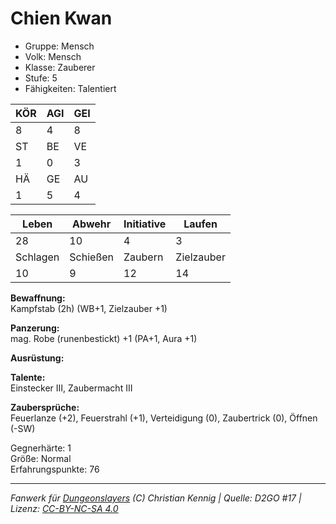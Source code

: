 # Chien Kwan  
- Gruppe: Mensch  
- Volk: Mensch  
- Klasse: Zauberer  
- Stufe: 5  
- Fähigkeiten: Talentiert  


| KÖR | AGI | GEI |  
| --- | --- | --- |  
| 8   | 4   | 8   |
| ST  | BE  | VE  |  
| 1   | 0   | 3   |
| HÄ  | GE  | AU  |  
| 1   | 5   | 4   |


| Leben    | Abwehr   | Initiative | Laufen     |
| -------- | -------- | ---------- | ---------- |
| 28       | 10       | 4          | 3          |
| Schlagen | Schießen | Zaubern    | Zielzauber |
| 10       | 9        | 12         | 14         |

**Bewaffnung:**  
Kampfstab (2h) (WB+1, Zielzauber +1)

**Panzerung:**  
mag. Robe (runenbestickt) +1 (PA+1, Aura +1)

**Ausrüstung:**  


**Talente:**  
Einstecker III, Zaubermacht III

**Zaubersprüche:**  
Feuerlanze (+2), Feuerstrahl (+1), Verteidigung (0), Zaubertrick (0), Öffnen (-SW)

Gegnerhärte: 1  
Größe: Normal  
Erfahrungspunkte: 76  



___
*Fanwerk für [Dungeonslayers](https://www.dungeonslayers.net/) (C) Christian Kennig | Quelle: D2GO #17 | Lizenz: [CC-BY-NC-SA 4.0](https://creativecommons.org/licenses/by-nc-sa/4.0/deed.de)*